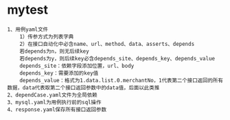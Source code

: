 # mytest
    1、用例yaml文件
        1）传参方式为列表字典
        2）在接口自动化中必含name、url、method、data、asserts、depends
        若depends为n，则无后续key
        若depends为y，则后续key必含depends_site、depends_key、depends_value
        depends_site：依赖字段添加位置，url、body
        depends_key：需要添加的key值
        depends_value：格式为1.data.list.0.merchantNo，1代表第二个接口返回的所有数据，data代表取第二个接口返回参数中的data值，后面以此类推
    2、dependCase.yaml文件为全局依赖
    3、mysql.yaml为用例执行前的sql操作
    4、response.yaml保存所有接口返回参数
